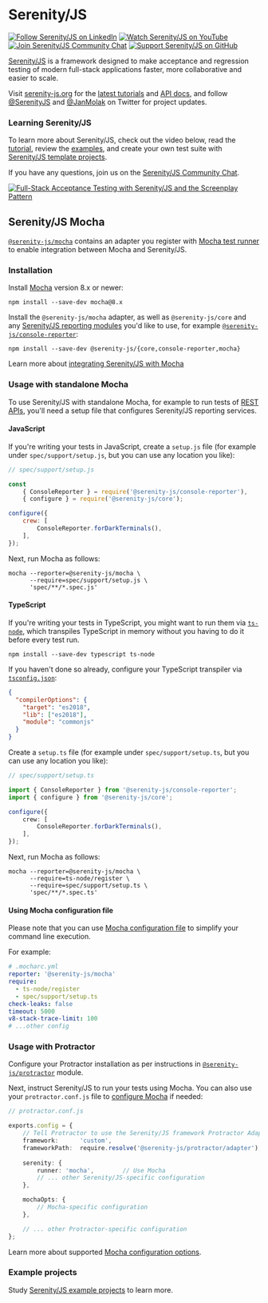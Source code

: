 # Serenity/JS

[![Follow Serenity/JS on LinkedIn](https://img.shields.io/badge/Follow-Serenity%2FJS%20-0077B5?logo=linkedin)](https://www.linkedin.com/company/serenity-js)
[![Watch Serenity/JS on YouTube](https://img.shields.io/badge/Watch-@serenity--js-E62117?logo=youtube)](https://www.youtube.com/@serenity-js)
[![Join Serenity/JS Community Chat](https://img.shields.io/badge/Chat-Serenity%2FJS%20Community-FBD30B?logo=matrix)](https://matrix.to/#/#serenity-js:gitter.im)
[![Support Serenity/JS on GitHub](https://img.shields.io/badge/Support-@serenity--js-703EC8?logo=github)](https://matrix.to/#/#serenity-js:gitter.im)

[Serenity/JS](https://serenity-js.org) is a framework designed to make acceptance and regression testing
of modern full-stack applications faster, more collaborative and easier to scale.

Visit [serenity-js.org](https://serenity-js.org/) for the [latest tutorials](https://serenity-js.org/handbook/)
and [API docs](https://serenity-js.org/modules/), and follow [@SerenityJS](https://twitter.com/SerenityJS) and [@JanMolak](https://twitter.com/JanMolak) on Twitter for project updates.

### Learning Serenity/JS

To learn more about Serenity/JS, check out the video below, read the [tutorial](https://serenity-js.org/handbook/thinking-in-serenity-js/index.html), review the [examples](https://github.com/serenity-js/serenity-js/tree/main/examples), and create your own test suite with [Serenity/JS template projects](https://github.com/serenity-js).

If you have any questions, join us on the [Serenity/JS Community Chat](https://matrix.to/#/#serenity-js:gitter.im).

[![Full-Stack Acceptance Testing with Serenity/JS and the Screenplay Pattern](https://img.youtube.com/vi/djPMf-n93Rw/0.jpg)](https://www.youtube.com/watch?v=djPMf-n93Rw)

## Serenity/JS Mocha

[`@serenity-js/mocha`](https://serenity-js.org/modules/mocha/) contains an adapter you register with [Mocha test runner](https://mochajs.org/) to enable integration between Mocha and Serenity/JS.

### Installation

Install [Mocha](https://mochajs.org/) version 8.x or newer:

```console
npm install --save-dev mocha@8.x
```

Install the `@serenity-js/mocha` adapter, as well as `@serenity-js/core` and any [Serenity/JS reporting modules](https://serenity-js.org/modules/console-reporter/) you'd like to use, for example [`@serenity-js/console-reporter`](https://serenity-js.org/modules/console-reporter/):

```console
npm install --save-dev @serenity-js/{core,console-reporter,mocha}
```

Learn more about [integrating Serenity/JS with Mocha](https://serenity-js.org/handbook/integration/serenityjs-and-mocha.html)

### Usage with standalone Mocha

To use Serenity/JS with standalone Mocha, for example to run tests of [REST APIs](https://serenity-js/modules/rest),
you'll need a setup file that configures Serenity/JS reporting services.

#### JavaScript

If you're writing your tests in JavaScript, create a `setup.js` file (for example under `spec/support/setup.js`, but you can use any location you like):

```javascript
// spec/support/setup.js

const 
    { ConsoleReporter } = require('@serenity-js/console-reporter'),
    { configure } = require('@serenity-js/core');

configure({
    crew: [
        ConsoleReporter.forDarkTerminals(),
    ],
});
```

Next, run Mocha as follows:

```console
mocha --reporter=@serenity-js/mocha \
      --require=spec/support/setup.js \
      'spec/**/*.spec.js'
```

#### TypeScript

If you're writing your tests in TypeScript, you might want to run them via [`ts-node`](https://www.npmjs.com/package/ts-node), which transpiles TypeScript in memory without you having to do it before every test run.

```
npm install --save-dev typescript ts-node
```

If you haven't done so already, configure your TypeScript transpiler via [`tsconfig.json`](https://www.typescriptlang.org/docs/handbook/tsconfig-json.html):

```json
{
  "compilerOptions": {
    "target": "es2018",
    "lib": ["es2018"],
    "module": "commonjs"
  }
}
```

Create a `setup.ts` file (for example under `spec/support/setup.ts`, but you can use any location you like):

```typescript
// spec/support/setup.ts

import { ConsoleReporter } from '@serenity-js/console-reporter';
import { configure } from '@serenity-js/core';

configure({
    crew: [
        ConsoleReporter.forDarkTerminals(),
    ],
});
```

Next, run Mocha as follows: 

```
mocha --reporter=@serenity-js/mocha \
      --require=ts-node/register \
      --require=spec/support/setup.ts \
      'spec/**/*.spec.ts'
```

#### Using Mocha configuration file

Please note that you can use [Mocha configuration file](https://mochajs.org/#configuring-mocha-nodejs)
to simplify your command line execution.

For example:

```yaml
# .mocharc.yml
reporter: '@serenity-js/mocha'
require:
  - ts-node/register
  - spec/support/setup.ts
check-leaks: false
timeout: 5000
v8-stack-trace-limit: 100
# ...other config
```

### Usage with Protractor

Configure your Protractor installation as per instructions in [`@serenity-js/protractor`](https://serenity-js.org/modules/protractor/) module.

Next, instruct Serenity/JS to run your tests using Mocha. You can also use your `protractor.conf.js` file to [configure Mocha](https://serenity-js.org/modules/mocha/class/src/adapter/MochaConfig.ts~MochaConfig.html) if needed:

```typescript
// protractor.conf.js

exports.config = {
    // Tell Protractor to use the Serenity/JS framework Protractor Adapter
    framework:      'custom',
    frameworkPath:  require.resolve('@serenity-js/protractor/adapter'),
  
    serenity: {
        runner: 'mocha',        // Use Mocha
        // ... other Serenity/JS-specific configuration
    },

    mochaOpts: {
        // Mocha-specific configuration
    },

    // ... other Protractor-specific configuration   
};
```

Learn more about supported [Mocha configuration options](https://serenity-js.org/modules/mocha/class/src/adapter/MochaConfig.ts~MochaConfig.html).

### Example projects

Study [Serenity/JS example projects](https://github.com/serenity-js/serenity-js/tree/main/examples) to learn more. 
